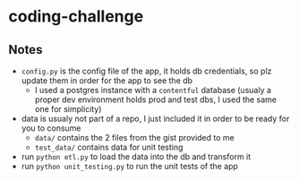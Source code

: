 # coding-challenge

## Notes

* `config.py` is the config file of the app, it holds db credentials, so plz update them in order for the app to see the db
  * I used a postgres instance with a `contentful` database (usualy a proper dev environment holds prod and test dbs, I used the same one for simplicity) 
* data is usualy not part of a repo, I just included it in order to be ready for you to consume
  * `data/` contains the 2 files from the gist provided to me
  * `test_data/` contains data for unit testing
* run `python etl.py` to load the data into the db and transform it
* run `python unit_testing.py` to run the unit tests of the app
